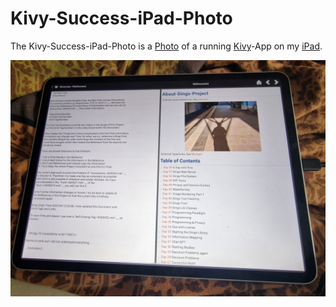 # Kivy-Success-iPad-Photo

The Kivy-Success-iPad-Photo is a [Photo](50000001.md) of a running [Kivy](9000166.md)-App on my [iPad](20000012.md).

<img src="400000005.jpg" alt="Kivy-Success-iPad" style="width:800px;"/>
